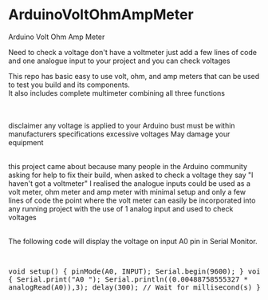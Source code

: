 # ArduinoVoltOhmAmpMeter
Arduino Volt Ohm Amp Meter 

 Need to check a voltage don't have a voltmeter just add a few lines of code and one analogue input to your project and you can check voltages</br>
 
This repo has basic easy to use volt, ohm, and amp meters that can be used to test you build and its components.</br>
It also includes complete multimeter combining all three functions</br>
</br></br>

 disclaimer any voltage is applied to your Arduino bust must be within manufacturers specifications excessive voltages May damage your equipment</br></br>

this project came about because many people in the Arduino community asking for help to fix their build, when asked to check a voltage they say "I haven't got a voltmeter"  I realised the analogue inputs could be used as a volt meter, ohm meter and amp meter with minimal setup and only a few lines of code the point where the volt meter can easily be incorporated into any running project with the use of 1 analog input and used to check voltages
 </br>
 
 </br>
 The following code will display the voltage on input A0 pin in Serial Monitor.
 <pre>
 
 void setup()
{
  pinMode(A0, INPUT);
  Serial.begin(9600);
}
void loop()
{
  Serial.print("A0 ");
  Serial.println((0.00488758555327 * analogRead(A0)),3);
  delay(300); // Wait for millisecond(s)
}  
 </pre>
 </br></br></br></br></br></br></br></br></br></br></br>

